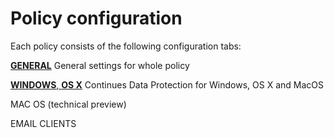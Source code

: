 # Policy configuration

Each policy consists of the following configuration tabs:

​[**GENERAL**](general-settings.md) General settings for whole policy​

[**WINDOWS**, **OS X**](https://github.com/Storware/kodo-endpoints-manual/tree/041812f4875d881b6c90b83486a9bce1dfa9d0c5/management/data-protection-management/windows-and-macos-protection.md) Continues Data Protection for Windows, OS X and MacOS

MAC OS \(technical preview\)

EMAIL CLIENTS





